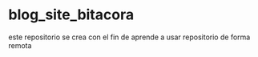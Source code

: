 # blog_site_bitacora
este repositorio se crea con el fin de aprende a usar repositorio de forma remota
